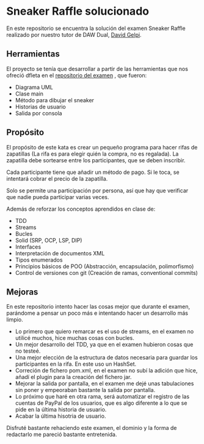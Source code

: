 # Sneaker Raffle solucionado

En este repositorio se encuentra la solución del examen Sneaker Raffle realizado por nuestro tutor de DAW Dual, [David Gelpi](https://github.com/dfleta).

## Herramientas

El proyecto se tenía que desarrollar a partir de las herramientas que nos ofreció dfleta en el [repositorio del examen](https://github.com/dfleta/sneaker-raffle) , que fueron:

- Diagrama UML
- Clase main
- Método para dibujar el sneaker
- Historias de usuario
- Salida por consola


## Propósito

El propósito de este kata es crear un pequeño programa para hacer rifas de zapatillas (La rifa es para elegir quién la compra, no es regalada). La zapatilla debe sortearse entre los participantes, que se deben inscribir.

Cada participante tiene que añadir un método de pago. Si le toca, se intentará cobrar el precio de la zapatilla.

Solo se permite una participación por persona, así que hay que verificar que nadie pueda participar varias veces.

Además de reforzar los conceptos aprendidos en clase de:

- TDD
- Streams
- Bucles
- Solid (SRP, OCP, LSP, DIP)
- Interfaces
- Interpretación de documentos XML
- Tipos enumerados
- Principios básicos de POO (Abstracción, encapsulación,  polimorfismo)
- Control de versiones con git (Creación de ramas, conventional commits)

## Mejoras

En este repositorio intento hacer las cosas mejor que durante el examen, parándome a pensar un poco más e intentando hacer un desarrollo más limpio.

- Lo primero que quiero remarcar es el uso de streams, en el examen no utilicé muchos, hice muchas cosas con bucles. 
- Un mejor desarrollo del TDD, ya que en el examen hubieron cosas que no testeé. 
- Una mejor elección de la estructura de datos necesaria para guardar los participantes en la rifa. En este uso un HashSet.
- Correción de fichero pom.xml, en el examen no subí la adición que hice, añadí el plugin para la creación del fichero jar.
- Mejorar la salida por pantalla, en el examen me dejé unas tabulaciones sin poner y empeoraban bastante la salida por pantalla.
- Lo próximo que haré en otra rama, será automatizar el registro de las cuentas de PayPal de los usuarios, que es algo diferente a lo que se pide en la última historia de usuario.
- Acabar la última hisotria de usuario.

Disfruté bastante rehaciendo este examen, el dominio y la forma de redactarlo me pareció bastante entretenida. 
